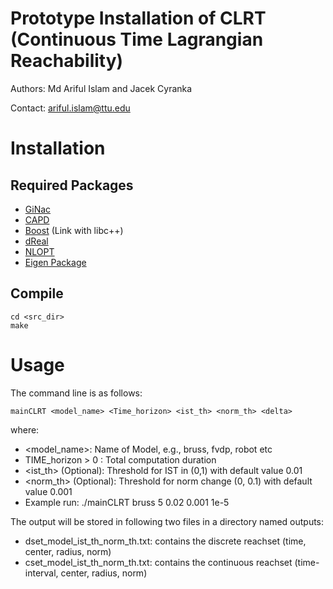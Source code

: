 # Prototype Installation of CLRT (Continuous Time Lagrangian Reachability)
Authors: Md Ariful Islam and Jacek Cyranka

Contact: ariful.islam@ttu.edu

Installation
============

Required Packages
-----------------

 - [GiNac]
 - [CAPD]
 - [Boost] (Link with libc++)
 - [dReal]
 - [NLOPT]
 - [Eigen Package]

[GiNac]: https://ginac.de/
[CAPD]: http://capd.sourceforge.net/capdDynSys/
[Boost]: http://www.boost.org/
[dReal]: http://dreal.cs.cmu.edu
[NLOPT]: https://nlopt.readthedocs.io/
[Eigen Package]: http://eigen.tuxfamily.org


Compile
-------

    cd <src_dir>
    make

Usage
=====

The command line is as follows:
 
    mainCLRT <model_name> <Time_horizon> <ist_th> <norm_th> <delta>
 
 where:
 
- <model_name>: Name of Model, e.g., bruss, fvdp, robot etc
- TIME_horizon > 0 : Total computation duration
- <ist_th> (Optional): Threshold for IST in (0,1) with default value 0.01
- <norm_th> (Optional): Threshold for norm change (0, 0.1) with default value 0.001
- Example run: ./mainCLRT bruss 5 0.02 0.001 1e-5

The output will be stored in following two files in a directory named outputs:
- dset_model_ist_th_norm_th.txt: contains the discrete reachset (time, center, radius, norm)
- cset_model_ist_th_norm_th.txt: contains the continuous reachset (time-interval, center, radius, norm)
       

